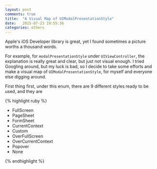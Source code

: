 ```yaml
---
layout: post
comments: true
title:  "A Visual Map of UIModalPresentationStyle"
date:   2015-07-23 19:55:36
categories: others
---
```


Apple's iOS Developer library is great, yet I found sometimes a picture worths a thousand words. 

For example, for `modalPresentationStyle` under `UIViewController`, the explanation is really great and clear, but just not visual enough. I tried Googling around, but my luck is bad, so I decide to take some efforts and make a visual map of `UIModalPresentationStyle`, for myself and everyone else digging around. 

First thing first, under this enum, there are 9 different styles ready to be used, and they are 

{% highlight ruby %}
 
* FullScreen
* PageSheet
* FormSheet
* CurrentContext
* Custom
* OverFullScreen
* OverCurrentContext
* Popover
* None

{% endhighlight %}